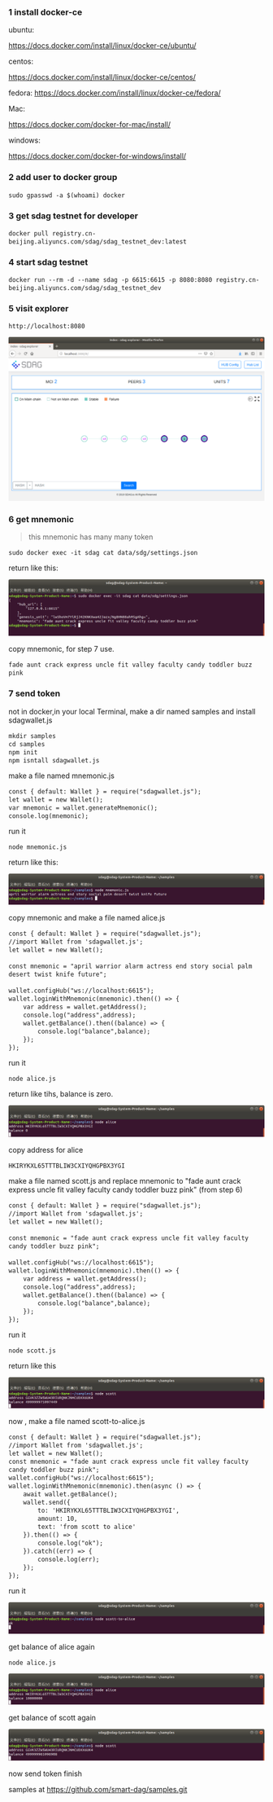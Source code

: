 ### 1 install docker-ce

ubuntu:

https://docs.docker.com/install/linux/docker-ce/ubuntu/ 

centos:

https://docs.docker.com/install/linux/docker-ce/centos/

fedora:
https://docs.docker.com/install/linux/docker-ce/fedora/

Mac:

https://docs.docker.com/docker-for-mac/install/ 

windows:

https://docs.docker.com/docker-for-windows/install/


### 2 add user to docker group

```
sudo gpasswd -a $(whoami) docker
```

### 3 get sdag testnet for developer

```
docker pull registry.cn-beijing.aliyuncs.com/sdag/sdag_testnet_dev:latest
```

### 4 start sdag testnet

```
docker run --rm -d --name sdag -p 6615:6615 -p 8080:8080 registry.cn-beijing.aliyuncs.com/sdag/sdag_testnet_dev
```

### 5 visit explorer

```
http://localhost:8080
```

![](explorer.png)

### 6 get mnemonic

> this mnemonic has many many token 

```
sudo docker exec -it sdag cat data/sdg/settings.json
```

return like this:

![](mnemonic.png)

copy mnemonic, for step 7 use.

```
fade aunt crack express uncle fit valley faculty candy toddler buzz pink
```

### 7 send token

not in docker,in your local Terminal, make a dir named samples and install sdagwallet.js

```
mkdir samples
cd samples
npm init
npm isntall sdagwallet.js
```

make a file named mnemonic.js

```
const { default: Wallet } = require("sdagwallet.js");
let wallet = new Wallet();
var mnemonic = wallet.generateMnemonic();
console.log(mnemonic);
```

run it
```
node mnemonic.js
```

return like this:

![](newmnemonic.png)


copy mnemonic and make a file named alice.js

```
const { default: Wallet } = require("sdagwallet.js");
//import Wallet from 'sdagwallet.js';
let wallet = new Wallet();

const mnemonic = "april warrior alarm actress end story social palm desert twist knife future";

wallet.configHub("ws://localhost:6615");
wallet.loginWithMnemonic(mnemonic).then(() => {
    var address = wallet.getAddress();
    console.log("address",address);
    wallet.getBalance().then((balance) => {
        console.log("balance",balance);
    });
});

```

run it 
```
node alice.js
```

return like tihs, balance is zero.

![](alice.png)

copy address for alice

```
HKIRYKXL65TTTBLIW3CXIYQHGPBX3YGI
```

make a file named scott.js and replace mnemonic to "fade aunt crack express uncle fit valley faculty candy toddler buzz pink" (from step 6) 

```
const { default: Wallet } = require("sdagwallet.js");
//import Wallet from 'sdagwallet.js';
let wallet = new Wallet();

const mnemonic = "fade aunt crack express uncle fit valley faculty candy toddler buzz pink";

wallet.configHub("ws://localhost:6615");
wallet.loginWithMnemonic(mnemonic).then(() => {
    var address = wallet.getAddress();
    console.log("address",address);
    wallet.getBalance().then((balance) => {
        console.log("balance",balance);
    });
});

```

run it 

```
node scott.js
```

return like this


![](scott.png)

now , make a file named scott-to-alice.js

```
const { default: Wallet } = require("sdagwallet.js");
//import Wallet from 'sdagwallet.js';
let wallet = new Wallet();
const mnemonic = "fade aunt crack express uncle fit valley faculty candy toddler buzz pink";
wallet.configHub("ws://localhost:6615");
wallet.loginWithMnemonic(mnemonic).then(async () => {
    await wallet.getBalance();
    wallet.send({
        to: 'HKIRYKXL65TTTBLIW3CXIYQHGPBX3YGI',
        amount: 10,
        text: 'from scott to alice'
    }).then(() => {
        console.log("ok");
    }).catch((err) => {
        console.log(err);
    });
});

```

run it

![](send.png)

get balance of alice again

```
node alice.js
```

![](aliceafter.png)

get balance of scott again

![](scottafter.png)


now send token finish

samples at https://github.com/smart-dag/samples.git


